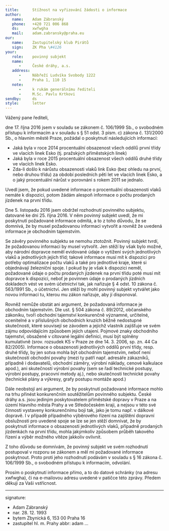 ```yaml
---
title:      Stížnost na vyřizování žádosti o informace
author:
   name:    Adam Zábranský
   phone:   +420 721 006 868
   ds:      xwfwgha
   mail:    adam.zabransky@praha.eu
our:
   name:    Zastupitelský klub Pirátů
   sign:    ZK Pha \#4126
your:
   role:    povinný subjekt
   name:
      -     České dráhy, a.s.
   address:
      -     Nábřeží Ludvíka Svobody 1222
      -     Praha 1, 110 15
   note:
      -     k rukám generálnímu řediteli
      -     M.Sc. Pavlu Krtkovi
sendby:     ds
style:      letter
---
```


Vážený pane řediteli, 

dne 17. října 2016 jsem v souladu se zákonem č. 106/1999 Sb., o svobodném přístupu k informacím a v souladu s § 51 odst. 3 písm. c) zákona č. 131/2000 Sb., o hlavním městě Praze, požádal o poskytnutí následujících informací: 

* Jaká byla v roce 2014 procentuální obsazenost všech oddílů první třídy ve vlacích linek Esko (tj. pražských příměstských linek)
* Jaká byla v roce 2015 procentuální obsazenost všech oddílů druhé třídy ve vlacích linek Esko.
* Zda-li došlo k nárůstu obsazenosti vlaků link Esko (bez ohledu na první, nebo druhou třídu) za období posledních pěti let ve vlacích linek Esko, a o jaký procentuální nárůst v porovnání s rokem 2011 se jednalo.

Uvedl jsem, že pokud uvedené informace o procentuální obsazenosti vlaků nemáte k dispozici, potom žádám alespoň informace o počtu prodaných jízdenek na první třídu.

Dne 5. listopadu 2016 jsem obdržel rozhodnutí povinného subjektu, datované ke dni 25. října 2016. V něm povinný subjekt uvedl, že mi poskytnutí požadované informace odmítá, a to z toho důvodu, že se domnívá, že by musel požadovanou informaci vytvořit a rovněž že uvedená informace je obchodním tajemstvím.

Se závěry povinného subjektu se nemohu ztotožnit. Povinný subjekt tvrdí, že požadovanou informaci by musel vytvořit. Jen stěží by však bylo možné, aby národní dopravce neměl evidované údaje o vytížení svých jednotlivých vlaků a jednotlivých jejich tříd; takové informace musí mít k dispozici pro potřeby optimalizace počtu vlaků a také pro jednotlivé kraje, které si objednávají železniční spoje. I pokud by je však k dispozici neměl, požadované údaje o počtu prodaných jízdenek na první třídu poté musí mít dopravce k dispozici, neboť je povinnen údaje o prodaných jízdních dokladech vést ve svém účetnictví tak, jak nařizuje § 4 odst. 10 zákona č. 563/1991 Sb., o účetnictví. Jen stěží by mohl povinný subjekt vytvářet jako novou informaci tu, kterou mu zákon nařizuje, aby jí disponoval.

Rovněž nemůže obstát ani argument, že požadovaná informace je obchodním tajemstvím. Dle ust. § 504 zákona č. 89/2012, občanského zákoníku, tvoří obchodní tajemství konkurenčně významné, určitelné, ocenitelné a v příslušných obchodních kruzích běžně nedostupné skutečnosti, které souvisejí se závodem a jejichž vlastník zajišťuje ve svém zájmu odpovídajícím způsobem jejich utajení. Pojmové znaky obchodního tajemství, obsažené v citované legální definici, musí být splněny kumulativně (srov. roz­sudek KS v Praze ze dne 14. 3. 2006, sp. zn. 44 Ca 82/2005). Informace o obsazenosti jednotlivých oddílů první třídy, resp. druhé třídy, by jen sotva mohla být obchodním tajemstvím, neboť není skutečností obchodní povahy (mezi ty patří např. adresáře zákazníků, případně i dodavatelů, obchodní záměry, výrobní náklady, cenové kalkulace apod.), ani skutečností výrobní povahy (sem se řadí technické postupy, výrobní postupy, pracovní metody aj.), nebo skutečnosti technické povahy (technické plány a výkresy, grafy postupu montáže apod.) 

Dále neobstojí ani argument, že by poskytnutí požadované informace mohlo na trhu přinést konkurenčním soutěžitelům povinného subjektu. České dráhy a.s. jsou jediným poskytovatelem příměstské dopravy v Praze a na území hlavního města Prahy a ve Středočeském kraji, a nejsou v této své činnosti vystaveny konkurenčnímu boji tak, jako je tomu např. v dálkové dopravě. I v případě případného výběrového řízení na zajištění dopravní obslužnosti pro uvedené spoje se lze se jen stěží domnívat, že by poskytnutí informace o obsazenosti jednotlivých vlaků, případně prodaných jízdenkách na první třídu, mohla jakýmkoliv způsobem průběh takového řízení a výběr možného vítěze jakkoliv ovlivnit.

Z toho důvodu se domnívám, že povinný subjekt ve svém rozhodnutí postupoval v rozporu se zákonem a měl mi požadované informace poskytnout. Proto proti jeho rozhodnutí podávám v souladu s § 16 zákona č. 106/1999 Sb., o svobodném přístupu k informacím, odvolání. 

Prosím o poskytnutí informace přímo, a to do datové schránky (na adresu xwfwgha), či na e-mailovou adresu uvedené v patičce této zprávy. Předem děkuji za Vaši vstřícnost.

---
signature:
  - Adam Zábranský
  - nar. 28. 12. 1993
  - bytem Zbynická 6, 153 00 Praha 16
  - zastupitel hl. m. Prahy
abbr:       adam
...
